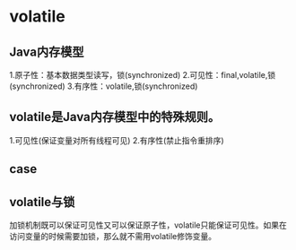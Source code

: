 # volatile

## Java内存模型
1.原子性：基本数据类型读写，锁(synchronized)
2.可见性：final,volatile,锁(synchronized)
3.有序性：volatile,锁(synchronized)


## volatile是Java内存模型中的特殊规则。
1.可见性(保证变量对所有线程可见)
2.有序性(禁止指令重排序)

## case


## volatile与锁
加锁机制既可以保证可见性又可以保证原子性，volatile只能保证可见性。如果在访问变量的时候需要加锁，那么就不需用volatile修饰变量。


